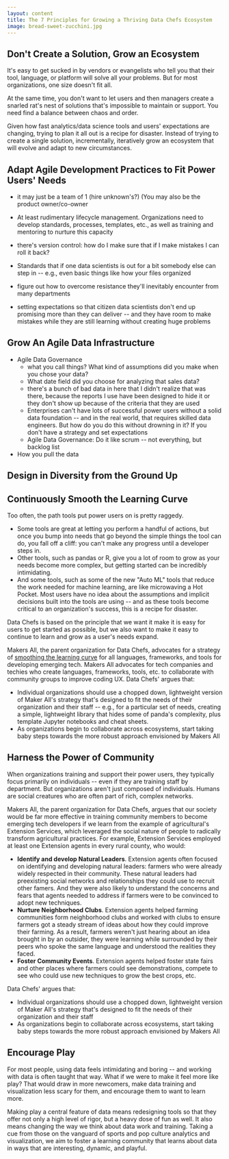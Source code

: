 ```yaml
---
layout: content
title: The 7 Principles for Growing a Thriving Data Chefs Ecosystem
image: bread-sweet-zucchini.jpg
---
```


## Don't Create a Solution, Grow an Ecosystem

It's easy to get sucked in by vendors or evangelists who tell you that their tool, language, or platform will solve all your problems. But for most organizations, one size doesn't fit all.

At the same time, you don't want to let users and then managers create a snarled rat's nest of solutions that's impossible to maintain or support. You need find a balance between chaos and order.

Given how fast analytics/data science tools and users' expectations are changing, trying to plan it all out is a recipe for disaster. Instead of trying to create a single solution, incrementally, iteratively grow an ecosystem that will evolve and adapt to new circumstances.


## Adapt Agile Development Practices to Fit Power Users' Needs
- it may just be a team of 1 (hire unknown's?) (You may also be the product owner/co-owner
- At least rudimentary lifecycle management. Organizations need to develop standards, processes, templates, etc., as well as training and mentoring to nurture this capacity
- there's version control: how do I make sure that if I make mistakes I can roll it back?
- Standards that if one data scientists is out for a bit somebody else can step in -- e.g., even basic things like how your files organized

- figure out how to overcome resistance they'll inevitably encounter from many departments
- setting expectations so that citizen data scientists don't end up promising more than they can deliver -- and they have room to make mistakes while they are still learning without creating huge problems


## Grow An Agile Data Infrastructure
- Agile Data Governance
  - what you call things? What kind of assumptions did you make when you chose your data?
  - What date field did you choose for analyzing that sales data?
  - there's a bunch of bad data in here that I didn't realize that was there, because the reports I use have been designed to hide it or they don't show up because of the criteria that they are used
  - Enterprises can't have lots of successful power users without a solid data foundation -- and in the real world, that requires skilled data engineers.  But how do you do this without drowning in it?  If you don't have a strategy and set expectations
  - Agile Data Governance: Do it like scrum -- not everything, but backlog list
- How you pull the data





## Design in Diversity from the Ground Up




## Continuously Smooth the Learning Curve

Too often, the path tools put power users on is pretty raggedy.
- Some tools are great at letting you perform a handful of actions, but once you bump into needs that go beyond the simple things the tool can do, you fall off a cliff: you can't make any progress until a developer steps in.
- Other tools, such as pandas or R, give you a lot of room to grow as your needs become more complex, but getting started can be incredibly intimidating.
- And some tools, such as some of the new "Auto ML" tools that reduce the work needed for machine learning, are like microwaving a Hot Pocket. Most users have no idea about the assumptions and implicit decisions built into the tools are using -- and as these tools become critical to an organization's success, this is a recipe for disaster.

Data Chefs is based on the principle that we want it make it is easy for users to get started as possible, but we also want to make it easy to continue to learn and grow as a user's needs expand.

Makers All, the parent organization for Data Chefs, advocates for a strategy of [smoothing the learning curve](https://toolkit.makersall.org/pages/30-smooth/00-index.html) for all languages, frameworks, and tools for developing emerging tech. Makers All advocates for tech companies and techies who create languages, frameworks, tools, etc. to collaborate with community groups to improve coding UX. Data Chefs' argues that:
- Individual organizations should use a chopped down, lightweight version of Maker All's strategy that's designed to fit the needs of their organization and their staff -- e.g., for a particular set of needs, creating a simple, lightweight library that hides some of panda's complexity, plus template Jupyter notebooks and cheat sheets.
- As organizations begin to collaborate across ecosystems, start taking baby steps towards the more robust approach envisioned by Makers All


## Harness the Power of Community

When organizations training and support their power users, they typically focus primarily on individuals -- even if they are training staff by department. But organizations aren't just composed of individuals. Humans are social creatures who are often part of rich, complex networks. 

Makers All, the parent organization for Data Chefs, argues that our society would be far more effective in training community members to become emerging tech developers if we learn from the example of agricultural's Extension Services, which leveraged the social nature of people to radically transform agricultural practices. For example, Extension Services employed at least one Extension agents in every rural county, who would:

- __Identify and develop Natural Leaders__. Extension agents often focused on identifying and developing natural leaders: farmers who were already widely respected in their community.  These natural leaders had preexisting social networks and relationships they could use to recruit other famers.  And they were also likely to understand the concerns and fears that agents needed to address if farmers were to be convinced to adopt new techniques.  
- __Nurture Neighborhood Clubs__. Extension agents helped farming communities form neighborhood clubs and worked with clubs to ensure farmers got a steady stream of ideas about how they could improve their farming.  As a result, farmers weren't just hearing about an idea brought in by an outsider, they were learning while surrounded by their peers who spoke the same language and understood the realities they faced.  
- __Foster Community Events__. Extension agents helped foster state fairs and other places where farmers could see demonstrations, compete to see who could use new techniques to grow the best crops, etc.

Data Chefs' argues that:
- Individual organizations should use a chopped down, lightweight version of Maker All's strategy that's designed to fit the needs of their organization and their staff 
- As organizations begin to collaborate across ecosystems, start taking baby steps towards the more robust approach envisioned by Makers All


## Encourage Play

For most people, using data feels intimidating and boring -- and working with data is often taught that way. What if we were to make it feel more like play? That would draw in more newcomers, make data training and visualization less scary for them, and encourage them to want to learn more.

Making play a central feature of data means redesigning tools so that they offer not only a high level of rigor, but a heavy dose of fun as well.  It also means changing the way we think about data work and training.  Taking a cue from those on the vanguard of sports and pop culture analytics and visualization, we aim to foster a learning community that learns about data in ways that are interesting, dynamic, and playful.
